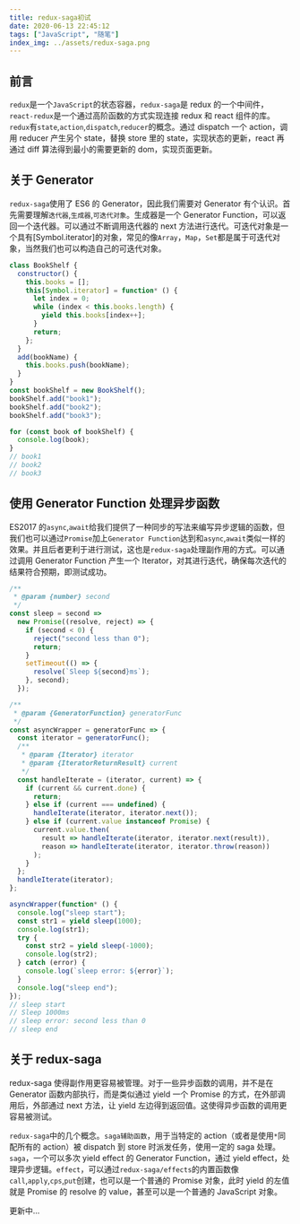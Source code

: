 ```yaml
---
title: redux-saga初试
date: 2020-06-13 22:45:12
tags: ["JavaScript", "随笔"]
index_img: ../assets/redux-saga.png
---
```


## 前言

`redux`是一个`JavaScript`的状态容器，`redux-saga`是 redux 的一个中间件，`react-redux`是一个通过高阶函数的方式实现连接 redux 和 react 组件的库。`redux`有`state`,`action`,`dispatch`,`reducer`的概念。通过 dispatch 一个 action，调用 reducer 产生另个 state，替换 store 里的 state，实现状态的更新，react 再通过 diff 算法得到最小的需要更新的 dom，实现页面更新。

## 关于 Generator

`redux-saga`使用了 ES6 的 Generator，因此我们需要对 Generator 有个认识。首先需要理解`迭代器`,`生成器`,`可迭代对象`。生成器是一个 Generator Function，可以返回一个迭代器。可以通过不断调用迭代器的 next 方法进行迭代。可迭代对象是一个具有[Symbol.iterator]的对象，常见的像`Array`，`Map`，`Set`都是属于可迭代对象，当然我们也可以构造自己的可迭代对象。

```javascript
class BookShelf {
  constructor() {
    this.books = [];
    this[Symbol.iterator] = function* () {
      let index = 0;
      while (index < this.books.length) {
        yield this.books[index++];
      }
      return;
    };
  }
  add(bookName) {
    this.books.push(bookName);
  }
}
const bookShelf = new BookShelf();
bookShelf.add("book1");
bookShelf.add("book2");
bookShelf.add("book3");

for (const book of bookShelf) {
  console.log(book);
}
// book1
// book2
// book3
```

## 使用 Generator Function 处理异步函数

ES2017 的`async`,`await`给我们提供了一种同步的写法来编写异步逻辑的函数，但我们也可以通过`Promise`加上`Generator Function`达到和`async`,`await`类似一样的效果。并且后者更利于进行测试，这也是`redux-saga`处理副作用的方式。可以通过调用 Generator Function 产生一个 Iterator，对其进行迭代，确保每次迭代的结果符合预期，即测试成功。

```javascript
/**
 * @param {number} second
 */
const sleep = second =>
  new Promise((resolve, reject) => {
    if (second < 0) {
      reject("second less than 0");
      return;
    }
    setTimeout(() => {
      resolve(`Sleep ${second}ms`);
    }, second);
  });

/**
 * @param {GeneratorFunction} generatorFunc
 */
const asyncWrapper = generatorFunc => {
  const iterator = generatorFunc();
  /**
   * @param {Iterator} iterator
   * @param {IteratorReturnResult} current
   */
  const handleIterate = (iterator, current) => {
    if (current && current.done) {
      return;
    } else if (current === undefined) {
      handleIterate(iterator, iterator.next());
    } else if (current.value instanceof Promise) {
      current.value.then(
        result => handleIterate(iterator, iterator.next(result)),
        reason => handleIterate(iterator, iterator.throw(reason))
      );
    }
  };
  handleIterate(iterator);
};

asyncWrapper(function* () {
  console.log("sleep start");
  const str1 = yield sleep(1000);
  console.log(str1);
  try {
    const str2 = yield sleep(-1000);
    console.log(str2);
  } catch (error) {
    console.log(`sleep error: ${error}`);
  }
  console.log("sleep end");
});
// sleep start
// Sleep 1000ms
// sleep error: second less than 0
// sleep end
```

## 关于 redux-saga

redux-saga 使得副作用更容易被管理。对于一些异步函数的调用，并不是在 Generator 函数内部执行，而是类似通过 yield 一个 Promise 的方式，在外部调用后，外部通过 next 方法，让 yield 左边得到返回值。这使得异步函数的调用更容易被测试。

`redux-saga`中的几个概念。`saga辅助函数`，用于当特定的 action（或者是使用`*`同配所有的 action）被 dispatch 到 store 时派发任务，使用一定的 saga 处理。`saga`，一个可以多次 yield effect 的 Generator Function，通过 yield effect，处理异步逻辑。`effect`，可以通过`redux-saga/effects`的内置函数像`call`,`apply`,`cps`,`put`创建，也可以是一个普通的 Promise 对象，此时 yield 的左值就是 Promise 的 resolve 的 value，甚至可以是一个普通的 JavaScript 对象。

更新中...
